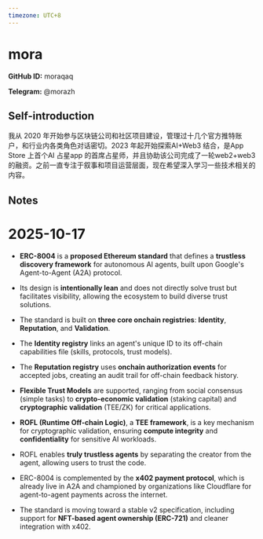 ```yaml
---
timezone: UTC+8
---
```


# mora

**GitHub ID:** moraqaq

**Telegram:** @morazh

## Self-introduction

我从 2020 年开始参与区块链公司和社区项目建设，管理过十几个官方推特账户，和行业内各类角色对话密切。2023 年起开始探索AI+Web3 结合，是App Store 上首个AI 占星app 的首席占星师，并且协助该公司完成了一轮web2+web3的融资。之前一直专注于叙事和项目运营层面，现在希望深入学习一些技术相关的内容。

## Notes

<!-- Content_START -->
# 2025-10-17
<!-- DAILY_CHECKIN_2025-10-17_START -->
-   **ERC-8004** is a **proposed Ethereum standard** that defines a **trustless discovery framework** for autonomous AI agents, built upon Google's Agent-to-Agent (A2A) protocol.
    
-   Its design is **intentionally lean** and does not directly solve trust but facilitates visibility, allowing the ecosystem to build diverse trust solutions.
    
-   The standard is built on **three core onchain registries**: **Identity**, **Reputation**, and **Validation**.
    
-   The **Identity registry** links an agent's unique ID to its off-chain capabilities file (skills, protocols, trust models).
    
-   The **Reputation registry** uses **onchain authorization events** for accepted jobs, creating an audit trail for off-chain feedback history.
    
-   **Flexible Trust Models** are supported, ranging from social consensus (simple tasks) to **crypto-economic validation** (staking capital) and **cryptographic validation** (TEE/ZK) for critical applications.
    
-   **ROFL (Runtime Off-chain Logic)**, a **TEE framework**, is a key mechanism for cryptographic validation, ensuring **compute integrity** and **confidentiality** for sensitive AI workloads.
    
-   ROFL enables **truly trustless agents** by separating the creator from the agent, allowing users to trust the code.
    
-   ERC-8004 is complemented by the **x402 payment protocol**, which is already live in A2A and championed by organizations like Cloudflare for agent-to-agent payments across the internet.
    
-   The standard is moving toward a stable v2 specification, including support for **NFT-based agent ownership (ERC-721)** and cleaner integration with x402.
<!-- DAILY_CHECKIN_2025-10-17_END -->
<!-- Content_END -->
